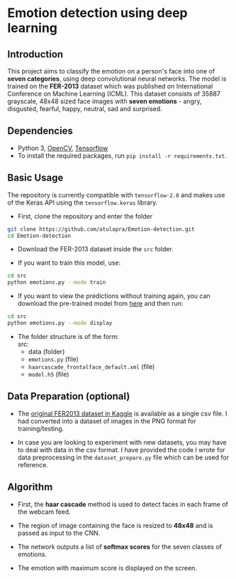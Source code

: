 # Emotion detection using deep learning

## Introduction

This project aims to classify the emotion on a person's face into one of **seven categories**, using deep convolutional neural networks. The model is trained on the **FER-2013** dataset which was published on International Conference on Machine Learning (ICML). This dataset consists of 35887 grayscale, 48x48 sized face images with **seven emotions** - angry, disgusted, fearful, happy, neutral, sad and surprised.

## Dependencies

* Python 3, [OpenCV](https://opencv.org/), [Tensorflow](https://www.tensorflow.org/)
* To install the required packages, run `pip install -r requirements.txt`.

## Basic Usage

The repository is currently compatible with `tensorflow-2.0` and makes use of the Keras API using the `tensorflow.keras` library.

* First, clone the repository and enter the folder

```bash
git clone https://github.com/atulapra/Emotion-detection.git
cd Emotion-detection
```

* Download the FER-2013 dataset inside the `src` folder.

* If you want to train this model, use:  

```bash
cd src
python emotions.py --mode train
```

* If you want to view the predictions without training again, you can download the pre-trained model from [here](https://drive.google.com/file/d/1FUn0XNOzf-nQV7QjbBPA6-8GLoHNNgv-/view?usp=sharing) and then run:  

```bash
cd src
python emotions.py --mode display
```

* The folder structure is of the form:  
  src:
  * data (folder)
  * `emotions.py` (file)
  * `haarcascade_frontalface_default.xml` (file)
  * `model.h5` (file)

## Data Preparation (optional)

* The [original FER2013 dataset in Kaggle](https://www.kaggle.com/deadskull7/fer2013) is available as a single csv file. I had converted into a dataset of images in the PNG format for training/testing.

* In case you are looking to experiment with new datasets, you may have to deal with data in the csv format. I have provided the code I wrote for data preprocessing in the `dataset_prepare.py` file which can be used for reference.

## Algorithm

* First, the **haar cascade** method is used to detect faces in each frame of the webcam feed.

* The region of image containing the face is resized to **48x48** and is passed as input to the CNN.

* The network outputs a list of **softmax scores** for the seven classes of emotions.

* The emotion with maximum score is displayed on the screen.
